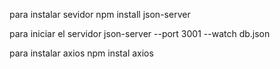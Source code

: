 para instalar sevidor 
    npm install json-server

para iniciar el servidor
    json-server --port 3001 --watch db.json

para instalar axios
    npm instal axios
